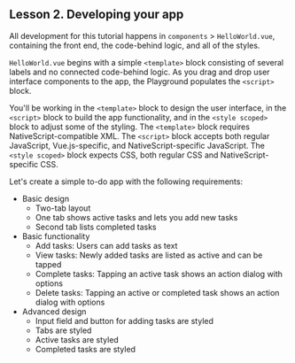## Lesson 2. Developing your app

All development for this tutorial happens in `components` > `HelloWorld.vue`, containing the front end, the code-behind logic, and all of the styles.

`HelloWorld.vue` begins with a simple `<template>` block consisting of several labels and no connected code-behind logic. As you drag and drop user interface components to the app, the Playground populates the `<script>` block.

You'll be working in the `<template>` block to design the user interface, in the `<script>` block to build the app functionality, and in the `<style scoped>` block to adjust some of the styling. The `<template>` block requires NativeScript-compatible XML. The `<script>` block accepts both regular JavaScript, Vue.js-specific, and NativeScript-specific JavaScript. The `<style scoped>` block expects CSS, both regular CSS and NativeScript-specific CSS.

Let's create a simple to-do app with the following requirements:

* Basic design
  * Two-tab layout
  * One tab shows active tasks and lets you add new tasks
  * Second tab lists completed tasks
* Basic functionality
  * Add tasks: Users can add tasks as text
  * View tasks: Newly added tasks are listed as active and can be tapped
  * Complete tasks: Tapping an active task shows an action dialog with options
  * Delete tasks: Tapping an active or completed task shows an action dialog with options
* Advanced design
  * Input field and button for adding tasks are styled
  * Tabs are styled
  * Active tasks are styled
  * Completed tasks are styled